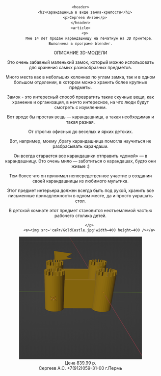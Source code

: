 <!DOCTYPE html>
<html>
<head>
<link rel="stylesheet" href="gh.css" />
            <meta http-equiv="content-type" content="text/html;carest=utf-8">
    <title>Продажа карандашницы </title>
</head>
<body>
 <div style="text-align: center;"
<body bgcolor="#FF0"text="#800080"
h1 {
  color: white;
  text-align: center;
  padding: 100px;
}A[target="_blank"] {
	background: https://gas-kvas.com/uploads/posts/2023-01/1674337956_gas-kvas-com-p-risunki-na-3d-printere-21.jpg 10 6px no-repeat;
padding-left: 15px; 
}
layer {

    <header>
        <h1>Карандашница в виде замка-крепости</h1>
        <p>Сергеев Антон</p>
    </header>
    <article>
        <p>
            Мне 14 лет продаю карандашницу на печатную на 3D принтере. Выполнена в програме blender.

<p>ОПИСАНИЕ 3D-МОДЕЛИ</p>
<p>Это очень забавный маленький замок, который можно использовать для хранения самых разнообразных предметов.</p> <p>Много места как в небольших колоннах по углам замка, так и в одном большом отделении, в котором можно хранить более крупные предметы.</p> <p>Замок - это интересный способ превратить такие скучные вещи, как хранение и организация, в нечто интересное, на что люди будут смотреть с изумлением.</p>Вот вроде бы простая вещь — карандашница, а такая необходимая и такая разная.</p> <p> От строгих офисных до веселых и ярких детских.</p> <p> Вот, например, моему ,брату карандашница помогла научиться не разбрасывать карандаши.</p> <p>Он всегда старается все карандашики отправить «домой» — в карандашницу. Это очень мило — заботиться о карандашах, будто они живые :)</p> <p>Тем более что он принимал непосредственное участие в создании своей карандашницы из любимого мультика.</p>
<p>Этот предмет интерьера должен всегда быть под рукой, хранить все письменные принадлежности в одном месте, да и просто украшать стол.</p> <p>В детской комнате этот предмет становится неотъемлемой частью рабочего столика детей.</p>
 
            </p>
            <a><img src='сайт/GoldCastle.jpg'width=400 height=400 /></a>
 </p> <a><img src='сайт/2024-07-25_10-10-56.png'width=400 height=400 /></a>
    </article>
    <footer> Цена 839.99 р.</footer>
     <footer>Сергеев А.С. +7(912)059-31-00 г.Пермь </footer>

